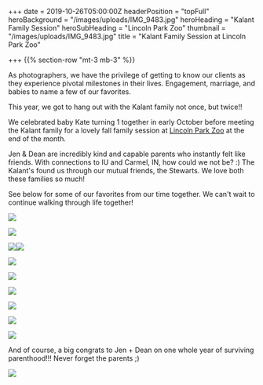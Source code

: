 +++
date = 2019-10-26T05:00:00Z
headerPosition = "topFull"
heroBackground = "/images/uploads/IMG_9483.jpg"
heroHeading = "Kalant Family Session"
heroSubHeading = "Lincoln Park Zoo"
thumbnail = "/images/uploads/IMG_9483.jpg"
title = "Kalant Family Session at Lincoln Park Zoo"

+++
{{% section-row "mt-3 mb-3" %}}

As photographers, we have the privilege of getting to know our clients as they experience pivotal milestones in their lives. Engagement, marriage, and babies to name a few of our favorites.

This year, we got to hang out with the Kalant family not once, but twice!!

We celebrated baby Kate turning 1 together in early October before meeting the Kalant family for a lovely fall family session at [Lincoln Park Zoo](https://www.lpzoo.org/ "Lincoln Park Zoo") at the end of the month.

Jen & Dean are incredibly kind and capable parents who instantly felt like friends. With connections to IU and Carmel, IN, how could we not be? :) The Kalant's found us through our mutual friends, the Stewarts. We love both these families so much!

See below for some of our favorites from our time together. We can't wait to continue walking through life together!

![](https://s3.us-east-1.amazonaws.com/ivanasteven-web-assets/IMG_9302.jpg)

![](https://s3.us-east-1.amazonaws.com/ivanasteven-web-assets/k1.jpg)

![](https://s3.us-east-1.amazonaws.com/ivanasteven-web-assets/IMG_9363.jpg)![](https://s3.us-east-1.amazonaws.com/ivanasteven-web-assets/k2.jpg)

![](https://s3.us-east-1.amazonaws.com/ivanasteven-web-assets/IMG_9445.jpg)

![](https://s3.us-east-1.amazonaws.com/ivanasteven-web-assets/IMG_9453.jpg)

![](https://s3.us-east-1.amazonaws.com/ivanasteven-web-assets/IMG_9454.jpg)

![](https://s3.us-east-1.amazonaws.com/ivanasteven-web-assets/IMG_9483.jpg)

![](https://s3.us-east-1.amazonaws.com/ivanasteven-web-assets/k4.jpg)

![](https://s3.us-east-1.amazonaws.com/ivanasteven-web-assets/k3.jpg)

And of course, a big congrats to Jen + Dean on one whole year of surviving parenthood!!! Never forget the parents ;) 

![](https://s3.us-east-1.amazonaws.com/ivanasteven-web-assets/IMG_9494.jpg)
